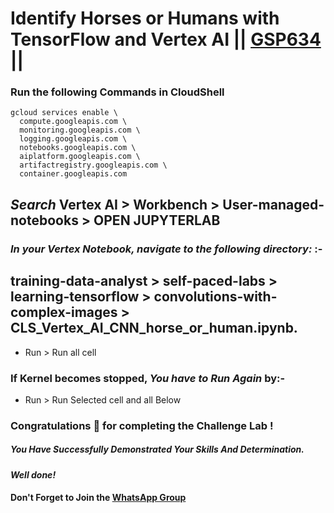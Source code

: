 # Identify Horses or Humans with TensorFlow and Vertex AI || [GSP634](https://www.cloudskillsboost.google/course_templates/646/labs/476327) ||

### Run the following Commands in CloudShell
```
gcloud services enable \
  compute.googleapis.com \
  monitoring.googleapis.com \
  logging.googleapis.com \
  notebooks.googleapis.com \
  aiplatform.googleapis.com \
  artifactregistry.googleapis.com \
  container.googleapis.com
```

## *Search* Vertex AI > Workbench > User-managed-notebooks > OPEN JUPYTERLAB
### *In your Vertex Notebook, navigate to the following directory:* :-  
## training-data-analyst > self-paced-labs > learning-tensorflow > convolutions-with-complex-images > CLS_Vertex_AI_CNN_horse_or_human.ipynb.
* Run > Run all cell

### If Kernel becomes stopped, *You have to Run Again* by:- 
* Run > Run Selected cell and all Below









### Congratulations 🎉 for completing the Challenge Lab !

##### *You Have Successfully Demonstrated Your Skills And Determination.*

#### *Well done!*

#### Don't Forget to Join the [WhatsApp Group](https://chat.whatsapp.com/Cxmw4DvCwEHCqU8qzTpv6r) 
